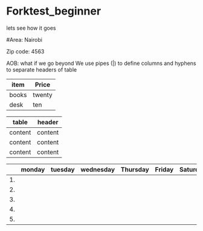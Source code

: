 # Forktest_beginner
lets see how it goes

#Area: Nairobi

Zip code: 4563

AOB: what if we go beyond
We use pipes (|) to define columns and hyphens to separate headers of table


|item|Price|
|-----|------|
|books|twenty|
|desk|ten|

|table|header|
|------|-----|
|content|content|
|content|content|
|content|content|

||monday|tuesday|wednesday|Thursday|Friday|Saturday|sunday|
|--|------|-------|--------|---------|------|--------|------|
|1.|      |       |        |         |      |        |      |
|2.|      |       |        |         |      |        |      |
|3.|      |       |        |         |      |        |      |
|4.|      |       |        |         |      |        |      |
|5.|      |       |        |         |      |        |      |
